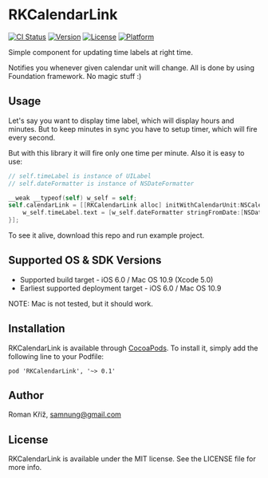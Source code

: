 # RKCalendarLink

[![CI Status](http://img.shields.io/travis/samnung/RKCalendarLink.svg?style=flat)](https://travis-ci.org/samnung/RKCalendarLink)
[![Version](https://img.shields.io/cocoapods/v/RKCalendarLink.svg?style=flat)](http://cocoadocs.org/docsets/RKCalendarLink)
[![License](https://img.shields.io/cocoapods/l/RKCalendarLink.svg?style=flat)](http://cocoadocs.org/docsets/RKCalendarLink)
[![Platform](https://img.shields.io/cocoapods/p/RKCalendarLink.svg?style=flat)](http://cocoadocs.org/docsets/RKCalendarLink)

Simple component for updating time labels at right time.

Notifies you whenever given calendar unit will change. All is done by using Foundation framework. No magic stuff :)


## Usage

Let's say you want to display time label, which will display hours and minutes. But to keep minutes in sync you have to setup timer, which will fire every second.

But with this library it will fire only one time per minute. Also it is easy to use:

```objective-c
// self.timeLabel is instance of UILabel
// self.dateFormatter is instance of NSDateFormatter

__weak __typeof(self) w_self = self;
self.calendarLink = [[RKCalendarLink alloc] initWithCalendarUnit:NSCalendarUnitMinute updateBlock:^{
    w_self.timeLabel.text = [w_self.dateFormatter stringFromDate:[NSDate date]];
}];
```

To see it alive, download this repo and run example project.


## Supported OS & SDK Versions

- Supported build target - iOS 6.0 / Mac OS 10.9 (Xcode 5.0)
- Earliest supported deployment target - iOS 6.0 / Mac OS 10.9

NOTE: Mac is not tested, but it should work.


## Installation

RKCalendarLink is available through [CocoaPods](http://cocoapods.org). To install
it, simply add the following line to your Podfile:

    pod 'RKCalendarLink', '~> 0.1'


## Author

Roman Kříž, samnung@gmail.com


## License

RKCalendarLink is available under the MIT license. See the LICENSE file for more info.

